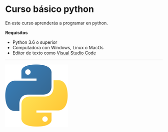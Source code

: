 # Curso básico python

En este curso aprenderás a programar en python.

**Requisitos**
- Python 3.6 o superior
- Computadora con Windows, Linux o MacOs
- Editor de texto como [Visual Studio Code](https://code.visualstudio.com/)

------------------------------

![Logo de python](imagenes\python200.png)
